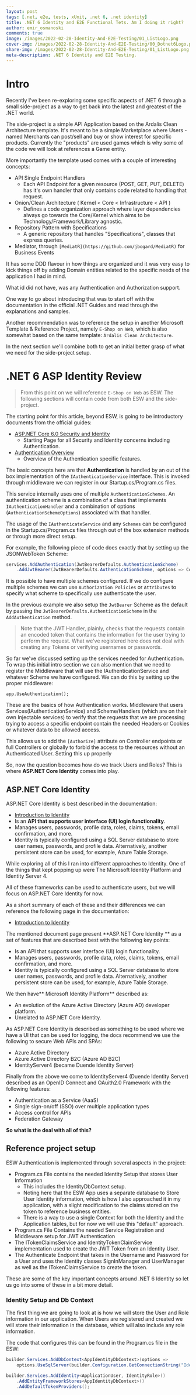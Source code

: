 ```yaml
---
layout: post
tags: [.net, e2e, tests, xUnit, .net 6, .net identity]
title: .NET 6 Identity and E2E Functional Tets. Am I doing it right? 
author: emir_osmanoski
comments: true
image: /images/2022-02-28-Identity-And-E2E-Testing/01_ListLogo.png
cover-img: /images/2022-02-28-Identity-And-E2E-Testing/00_Dotnet6Logo.png
share-img: /images/2022-02-28-Identity-And-E2E-Testing/01_ListLogo.png
meta-description: .NET 6 Identity and E2E Testing.
---
```


# Intro

Recently I've been re-exploring some specific aspects of .NET 6 through a small
side-project as a way to get back into the latest and greatest of the .NET
world.

The side-project is a simple API Application based on the Ardalis Clean
Architecture template. It's meant to be a simple Marketplace where Users - named
Merchants can post/sell and buy or show interest for specific products.
Currently the "products" are used games which is why some of the code we will
look at references a Game entity.

More importantly the template used comes with a couple of interesting concepts:

   - API Single Endpoint Handlers
      - Each API Endpoint for a given resource (POST, GET, PUT, DELETE) has it's
        own handler that only contains code related to handling that request.
   - Onion/Clean Architecture  ( Kernel < Core < Infrastructure < API )
      - Defines a code organization approach where layer dependencies always go
        towards the Core/Kernel which aims to be Technology/Framework/Library
        agnostic.
   - Repository Pattern with Specifications
      - A generic repository that handles "Specifications", classes that express
        queries.
   - Mediator, through `[MediatR](https://github.com/jbogard/MediatR)` for
     Business Events

It has some DDD flavour in how things are organized and it was very easy to kick
things off by adding Domain entities related to the specific needs of the
application I had in mind.

What id did not have, was any Authentication and Authorization support.

One way to go about introducing that was to start off with the documentation in
the official .NET Guides and read through the explanations and samples.

Another recommendation was to reference the setup in another Microsoft Template
& Reference Project, namely `E-Shop on Web`, which is also somewhat based on the
same template: `Ardalis Clean Architecture`. 

In the next section we'll combine both to get an initial better grasp of what we
need for the side-project setup.

# .NET 6 ASP Identity Review

> From this point on we will reference `E-Shop on Web` as ESW. The following
> sections will contain code from both ESW and the side-project.

The starting point for this article, beyond ESW, is going to be introductory
documents from the official guides:

- [ASP.NET Core 6.0 Security and
  Identity](https://docs.microsoft.com/en-us/aspnet/core/security/?view=aspnetcore-6.0)
  - Starting Page for all Security and Identity concerns including
    Authentication.
- [Authentication
  Overview](https://docs.microsoft.com/en-us/aspnet/core/security/authentication/?view=aspnetcore-6.0)
  - Overview of the Authentication specific features.

The basic concepts here are that **Authentication** is handled by an out of the
box implementation of the `IAuthenticationService` interface. This is invoked
through middleware we can register in our Startup.cs/Program.cs files.

This service internally uses one of multiple `AuthenticationSchemes`. An
authentication scheme is a combination of a class that implements
`IAuthenticationHandler` and a combination of options
(`AuthenticationSchemeOptions`) associated with that handler.

The usage of the `IAuthenticateService` and any `Schemes` can be configured in
the Startup.cs/Program.cs files through out of the box extension methods or
through more direct setup. 

For example, the following piece of code does exactly that by setting up the
JSONWebToken Scheme:

``` csharp
services.AddAuthentication(JwtBearerDefaults.AuthenticationScheme)
    .AddJwtBearer(JwtBearerDefaults.AuthenticationScheme, options => Configuration.Bind("JwtSettings", options));
```

It is possible to have multiple schemes configured.  If we do configure multiple
schemes we can use `Authorization Policies` or `Attributes` to specify what
scheme to specifically use authenticate the user. 

In the previous example we also setup the `JwtBearer` Scheme as the default by
passing the `JwtBearerDefaults.AuthenticationScheme` in the `AddAuthentication`
method.

> Note that the JWT Handler, plainly, checks that the requests contain an
> encoded token that contains the information for the user trying to perform the
> request. What we've registered here does not deal with creating any Tokens or
> verifying usernames or passwords.

So far we've discussed setting up the services needed for Authentication. To
wrap this initial intro section we can also mention that we need to register the
Middleware that will use the IAuthenticationService and whatever Scheme we have
configured. We can do this by setting up the proper middleware:

```
app.UseAuthentication();
```

These are the basics of how Authentication works. Middleware that users
Services(IAuthenticationService) and Scheme/Handlers (which are on their own
Injectable services) to verify that the requests that we are processing trying
to access a specific endpoint contain the needed Headers or Cookies or whatever
data to be allowed access. 

This allows us to add the `[Authorize]` attribute on Controller endpoints or
full Controllers or globally to forbid the access to the resources without an
Authenticated User. Setting this up properly

So, now the question becomes how do we track Users and Roles?
This is where **ASP.NET Core Identity** comes into play.

## ASP.NET Core Identity

ASP.NET Core Identity is best described in the documentation:

- [Introduction to Identity](https://docs.microsoft.com/en-us/aspnet/core/security/authentication/identity?view=aspnetcore-6.0&tabs=visual-studio)
- Is an **API that supports user interface (UI) login functionality**.
- Manages users, passwords, profile data, roles, claims, tokens, email
  confirmation, and more.
- Identity is typically configured using a SQL Server database to store user
  names, passwords, and profile data. Alternatively, another persistent store
  can be used, for example, Azure Table Storage.

While exploring all of this I ran into different approaches to Identity. One of
the things that kept popping up were The Microsoft Identity Platform and
Identity Server 4.

All of these frameworks can be used to authenticate users, but we will focus on
ASP.NET Core Identity for now.

As a short summary of each of these and their differences we can reference the
following page in the documentation:

- [Introduction to
  Identity](https://docs.microsoft.com/en-us/aspnet/core/security/authentication/identity?view=aspnetcore-6.0&tabs=visual-studio)

The mentioned document page present **ASP.NET Core Identity ** as a set of
features that are described best with the following key points:

- Is an API that supports user interface (UI) login functionality.
- Manages users, passwords, profile data, roles, claims, tokens, email
  confirmation, and more.
- Identity is typically configured using a SQL Server database to store user
  names, passwords, and profile data. Alternatively, another persistent store
  can be used, for example, Azure Table Storage.

We then have** Microsoft Identity Platform** described as:

- An evolution of the Azure Active Directory (Azure AD) developer platform.
- Unrelated to ASP.NET Core Identity.

As ASP.NET Core Identity is described as something to be used where we have a UI
that can be used for logging, the docs recommend we use the following to secure
Web APIs and SPAs:

- Azure Active Directory
- Azure Active Directory B2C (Azure AD B2C)
- IdentityServer4 (became Duende Identity Server)

Finally from the above we come to IdentityServer4 (Duende Identity Server)
described as an OpenID Connect and OAuith2.0 Framework with the following
features:

- Authentication as a Service (AaaS)
- Single sign-on/off (SSO) over multiple application types
- Access control for APIs
- Federation Gateway

**So what is the deal with all of this?**

## Reference project setup

ESW Authentication is implemented through several aspects in the project:

- Program.cs File contains the needed Identity Setup that stores User
  Information
  - This includes the IdentityDbContext setup.
  - Noting here that the ESW App uses a separate database to Store User Identity
    information, which is how I also approached it in my application, with a
    slight modification to the claims stored on the token to reference business
    entities.
  - There is a way to use a single Context for both the Identity and the
    Application tables, but for now we will use this "default" approach.
- Program.cs File Contains the needed Service Registration and Middleware setup
  for JWT Authentication
- The ITokenClaimsService and IdentityTokenClaimService implementation used to
  create the JWT Token from an Identity User.
- The Authenticate Endpoint that takes in the Username and Password for a User
  and uses the Identity classes SignInManager and UserManager as well as the
  ITokenClaimsService to create the token.

These are some of the key important concepts around .NET 6 Identity so let us go
into some of these in a bit more detail.

### Identity Setup and Db Context

The first thing we are going to look at is how we will store the User and Role
information in our application. When Users are registered and created we will
store their information in the database, which will also include any role
information.

The code that configures this can be found in the Program.cs file in the ESW:

``` csharp
builder.Services.AddDbContext<AppIdentityDbContext>(options =>
    options.UseSqlServer(builder.Configuration.GetConnectionString("IdentityConnection")));

builder.Services.AddIdentity<ApplicationUser, IdentityRole>()
    .AddEntityFrameworkStores<AppIdentityDbContext>()
    .AddDefaultTokenProviders();
```
